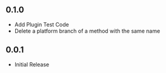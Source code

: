## 0.1.0
- Add Plugin Test Code
- Delete a platform branch of a method with the same name

## 0.0.1
* Initial Release
